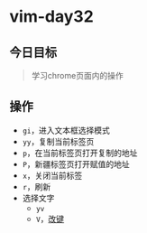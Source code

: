 # vim-day32 
## 今日目标
> 学习chrome页面内的操作

## 操作
+ `gi`，进入文本框选择模式
+ `yy`，复制当前标签页
+ `p`，在当前标签页打开复制的地址
+ `P`，新疆标签页打开赋值的地址
+ `x`，关闭当前标签
+ `r`，刷新
+ 选择文字
  + `yv`
  + `V`，[改键](https://github.com/gdh1995/vimium-c/wiki/Use-in-another-keyboard-layout)
